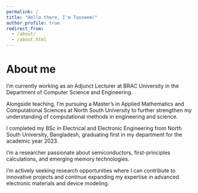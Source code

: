 ```yaml
---
permalink: /
title: "Hello there, I'm Tasneem!"
author_profile: true
redirect_from: 
  - /about/
  - /about.html
---
```


# About me
I’m currently working as an Adjunct Lecturer at BRAC University in the Department of Computer Science and Engineering. 

Alongside teaching, I’m pursuing a Master’s in Applied Mathematics and Computational Sciences at North South University to further strengthen my understanding of computational methods in engineering and science.

I completed my BSc in Electrical and Electronic Engineering from North South University, Bangladesh, graduating first in my department for the academic year 2023. 

I’m a researcher passionate about semiconductors, first-principles calculations, and emerging memory technologies. 

I’m actively seeking research opportunities where I can contribute to innovative projects and continue expanding my expertise in advanced electronic materials and device modeling.
